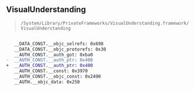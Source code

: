 ## VisualUnderstanding

> `/System/Library/PrivateFrameworks/VisualUnderstanding.framework/VisualUnderstanding`

```diff

   __DATA_CONST.__objc_selrefs: 0x698
   __DATA_CONST.__objc_protorefs: 0x30
   __AUTH_CONST.__auth_got: 0xba0
-  __AUTH_CONST.__auth_ptr: 0x408
+  __AUTH_CONST.__auth_ptr: 0x400
   __AUTH_CONST.__const: 0x3970
   __AUTH_CONST.__objc_const: 0x2490
   __AUTH.__objc_data: 0x250

```

